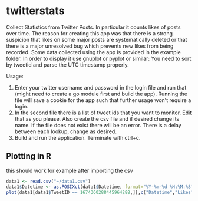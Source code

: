 # twitterstats
Collect Statistics from Twitter Posts. In particular it counts likes of posts over time.
The reason for creating this app was that there is a strong suspicion that likes on some major posts are systematically deleted or that there is a major unresolved bug which prevents new likes from being recorded.
Some data collected using the app is provided in the example folder. In order to display it use gnuplot or pyplot or similar: You need to sort by tweetid and parse the UTC timestamp properly. 

Usage:

1. Enter your twitter username and password in the login file and run that (might need to create a go module first and build the app). Running the file will save a cookie for the app such that further usage won't require a login.
2. In the second file there is a list of tweet ids that you want to monitor. Edit that as you please. Also create the csv file and if desired change its name. If the file does not exist there will be an error. There is a delay between each lookup, change as desired.
3. Build and run the application. Terminate with ctrl+c.


## Plotting in R
this should work for example after importing the csv
```R
data1 <- read.csv("~/data1.csv")
data1$Datetime <- as.POSIXct(data1$Datetime, format="%Y-%m-%d %H:%M:%S")
plot(data1[data1$TweetID == 1674360288445964288,][,c("Datetime","Likes")])
```
